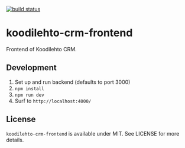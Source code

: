 [![build status](https://secure.travis-ci.org/koodilehto/koodilehto-crm-frontend.png)](http://travis-ci.org/koodilehto/koodilehto-crm-frontend)

# koodilehto-crm-frontend

Frontend of Koodilehto CRM.

## Development

1. Set up and run backend (defaults to port 3000)
2. `npm install`
3. `npm run dev`
4. Surf to `http://localhost:4000/`

## License

`koodilehto-crm-frontend` is available under MIT. See LICENSE for more details.
